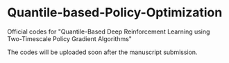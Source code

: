 # Quantile-based-Policy-Optimization
Official codes for "Quantile-Based Deep Reinforcement Learning using Two-Timescale Policy Gradient Algorithms"

The codes will be uploaded soon after the manuscript submission.
